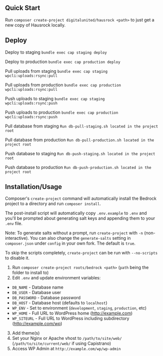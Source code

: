 ## Quick Start

Run `composer create-project digitalunited/hausrock <path>` to just get a new copy of Hausrock locally.

## Deploy

Deploy to staging `bundle exec cap staging deploy`

Deploy to production `bundle exec cap production deploy`

Pull uploads from staging `bundle exec cap staging wpcli:uploads:rsync:pull`

Pull uploads from production `bundle exec cap production wpcli:uploads:rsync:pull`

Push uploads to staging `bundle exec cap staging wpcli:uploads:rsync:push`

Push uploads to production `bundle exec cap production wpcli:uploads:rsync:push`

Pull database from staging `Run db-pull-staging.sh located in the project root`

Pull database from production `Run db-pull-production.sh located in the project root`

Push database to staging `Run db-push-staging.sh located in the project root`

Push database to production `Run db-push-production.sh located in the project root`

## Installation/Usage

Composer's `create-project` command will automatically install the Bedrock project to a directory and run `composer install`.

The post-install script will automatically copy `.env.example` to `.env` and you'll be prompted about generating salt keys and appending them to your `.env` file.

Note: To generate salts without a prompt, run `create-project` with `-n` (non-interactive). You can also change the `generate-salts` setting in `composer.json` under `config` in your own fork. The default is `true`.

To skip the scripts completely, `create-project` can be run with `--no-scripts` to disable it.

1. Run `composer create-project roots/bedrock <path>` (`path` being the folder to install to)
2. Edit `.env` and update environment variables:
  * `DB_NAME` - Database name
  * `DB_USER` - Database user
  * `DB_PASSWORD` - Database password
  * `DB_HOST` - Database host (defaults to `localhost`)
  * `WP_ENV` - Set to environment (`development`, `staging`, `production`, etc)
  * `WP_HOME` - Full URL to WordPress home (http://example.com)
  * `WP_SITEURL` - Full URL to WordPress including subdirectory (http://example.com/wp)
3. Add theme(s)
4. Set your Nginx or Apache vhost to `/path/to/site/web/` (`/path/to/site/current/web/` if using Capistrano)
5. Access WP Admin at `http://example.com/wp/wp-admin`
